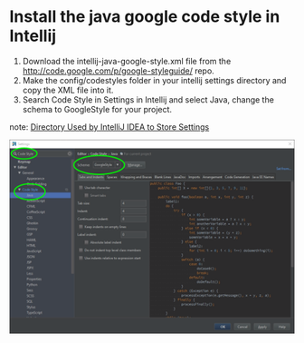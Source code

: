 # Install the java google code style in Intellij
1. Download the intellij-java-google-style.xml file from the http://code.google.com/p/google-styleguide/ repo. <br>
2. Make the config/codestyles folder in your intellij settings directory and copy the XML file into it. <br>
3. Search Code Style in Settings in Intellij and select Java, change the schema to GoogleStyle for your project.

note: [Directory Used by IntelliJ IDEA to Store Settings](https://www.jetbrains.com/idea/help/directories-used-by-intellij-idea-to-store-settings-caches-plugins-and-logs.html)

<p>
<img src="intellij-style-setting.png" />
</p>
